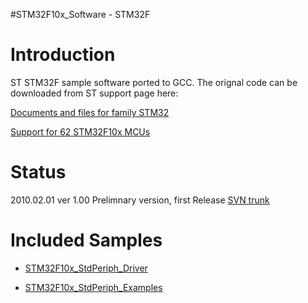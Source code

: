 #STM32F10x\_Software - STM32F

# Introduction #

ST STM32F sample software ported to GCC. The orignal code can be downloaded from ST support page here:

[Documents and files for family STM32 ](http://www.st.com/mcu/familiesdocs-110.html)

[Support for 62 STM32F10x MCUs](Supported_STM32F10x_MCUs.md)


# Status #
2010.02.01  ver 1.00    Prelimnary version, first Release [SVN trunk](http://code.google.com/p/32bitmicro/source/browse/#svn/trunk/src/st)

# Included Samples #
  * [STM32F10x\_StdPeriph\_Driver](http://code.google.com/p/32bitmicro/source/browse/#svn/trunk/src/st/STM32F10x_StdPeriph_Driver)

  * [STM32F10x\_StdPeriph\_Examples](http://code.google.com/p/32bitmicro/source/browse/#svn/trunk/src/st/STM32F10x_StdPeriph_Examples)
